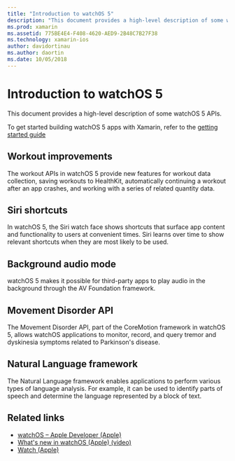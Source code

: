 ```yaml
---
title: "Introduction to watchOS 5"
description: "This document provides a high-level description of some watchOS 5 APIs for Xamarin."
ms.prod: xamarin
ms.assetid: 775BE4E4-F408-4620-AED9-2B48C7B27F38
ms.technology: xamarin-ios
author: davidortinau
ms.author: daortin
ms.date: 10/05/2018
---
```

# Introduction to watchOS 5

This document provides a high-level description of some watchOS 5 APIs.

To get started building watchOS 5 apps with Xamarin, refer to the [getting started guide](~/ios/platform/introduction-to-ios12/get-started.md)

## Workout improvements

The workout APIs in watchOS 5 provide new features for workout data
collection, saving workouts to HealthKit, automatically continuing a
workout after an app crashes, and working with a series of related
quantity data.

## Siri shortcuts

In watchOS 5, the Siri watch face shows shortcuts that surface app content
and functionality to users at convenient times. Siri learns over time to
show relevant shortcuts when they are most likely to be used.

## Background audio mode

watchOS 5 makes it possible for third-party apps to play audio in the
background through the AV Foundation framework.

## Movement Disorder API

The Movement Disorder API, part of the CoreMotion framework in watchOS 5,
allows watchOS applications to monitor, record, and query tremor and
dyskinesia symptoms related to Parkinson's disease.

## Natural Language framework

The Natural Language framework enables applications to perform various
types of language analysis. For example, it can be used to identify parts
of speech and determine the language represented by a block of text.

## Related links

- [watchOS – Apple Developer (Apple)](https://developer.apple.com/watchOS/)
- [What's new in watchOS (Apple) (video)](https://developer.apple.com/videos/play/wwdc2018/206/)
- [Watch (Apple)](https://www.apple.com/watch/)
